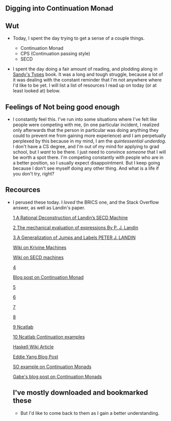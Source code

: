## Digging into Continuation Monad

## Wut

- Today, I spent the day trying to get a sense of a couple things. 
  - Continuation Monad
  - CPS (Continuation passing style)
  - SECD
  
- I spent the day doing a fair amount of reading, and plodding along in [Sandy's Types](https://leanpub.com/thinking-with-types) book.
  It was a long and tough struggle, because a lot of it was dealing with the constant reminder that I'm not anywhere
  where I'd like to be yet. I will list a list of resources I read up on today (or at least looked at) below. 
  
## Feelings of Not being good enough

- I constantly feel this. I've run into some situations where I've felt like people were competing with me, 
  (in one particular incident, I realized only afterwards that the person in particular was doing anything they
  could to prevent me from gaining more experience) and I am perpetually perplexed by this because in my mind,
  I am the *quintessential underdog*. I don't have a CS degree, and I'm out of my mind for applying to grad school,
  but I *want* to be there. I just need to convince *someone* that I will be worth a spot there. I'm competing 
  constantly with people who are in a better position, so I usually expect disappointment. But I keep going because
  I don't see myself doing any other thing. And what is a life if you don't try, right?

## Recources

- I perused these today. I *loved* the BRICS one, and the Stack Overflow answer, as well as Landin's paper.

  [1 A Rational Deconstruction of
  Landin’s SECD Machine](http://www.brics.dk/RS/03/33/BRICS-RS-03-33.pdf)

  [2 The mechanical evaluation of expressions
  By P. J. Landin](https://www.cs.cmu.edu/~crary/819-f09/Landin64.pdf)

  [3 A Generalization of Jumps and Labels
  PETER J. LANDIN](http://www.math.bas.bg/bantchev/place/iswim/j.pdf)

  [Wiki on Krivine Machines](https://en.wikipedia.org/wiki/Krivine_machine)

  [Wiki on SECD machines](https://en.wikipedia.org/wiki/SECD_machine)

  [4](https://core.ac.uk/download/pdf/82353021.pdf)

  [Blog post on Continuation Monad](http://lambda-the-ultimate.org/node/86)

  [5](https://arxiv.org/pdf/1410.4980.pdf)

  [6](http://www.lfcs.inf.ed.ac.uk/reports/97/ECS-LFCS-97-376/ECS-LFCS-97-376.pdf)

  [7](http://www.math.bas.bg/bantchev/place/iswim/conti-disco.pdf)

  [8](https://surface.syr.edu/cgi/viewcontent.cgi?referer=&httpsredir=1&article=1012&context=lcsmith_other)

  [9 Ncatlab](https://ncatlab.org/nlab/show/continuation-passing+style)

  [10 Ncatlab Continuation examples](https://ncatlab.org/nlab/show/continuation+monad#examples)

  [Haskell Wiki Article](https://wiki.haskell.org/MonadCont_under_the_hood)

  [Eddie Yang Blog Post](http://blog.ezyang.com/2010/02/nested-loops-and-continuation/)

  [SO example on Continuation Monads](https://stackoverflow.com/questions/3322540/how-and-why-does-the-haskell-cont-monad-work)

  [Gabe's blog post on Continuation Monads](http://www.haskellforall.com/2012/12/the-continuation-monad.html)
  
  ## I've mostly downloaded and bookmarked these
  
  - But I'd like to come back to them as I gain a better understanding. 

